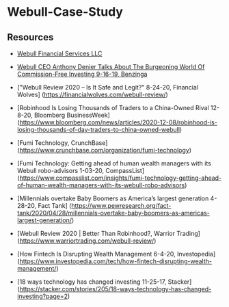 # Webull-Case-Study

 
  

 


  

  
  
  
  
## Resources

* [Webull Financial Services LLC](www.Webull.com)

* [Webull CEO Anthony Denier Talks About The Burgeoning World Of Commission-Free Investing 9-16-19, Benzinga](https://www.benzinga.com/fintech/19/09/14430422/webull-ceo-anthony-denier-talks-about-the-burgeoning-world-of-commission-free-investing)

* ["Webull Review 2020 – Is It Safe and Legit?" 8-24-20, Financial Wolves] (https://financialwolves.com/webull-review/)

* [Robinhood Is Losing Thousands of Traders to a China-Owned Rival 12-8-20, Bloomberg BusinessWeek] (https://www.bloomberg.com/news/articles/2020-12-08/robinhood-is-losing-thousands-of-day-traders-to-china-owned-webull)

* [Fumi Technology, CrunchBase] (https://www.crunchbase.com/organization/fumi-technology)

* [Fumi Technology: Getting ahead of human wealth managers with its Webull robo-advisors 1-03-20, CompassList] (https://www.compasslist.com/insights/fumi-technology-getting-ahead-of-human-wealth-managers-with-its-webull-robo-advisors)

* [Millennials overtake Baby Boomers as America’s largest generation 4-28-20, Fact Tank] (https://www.pewresearch.org/fact-tank/2020/04/28/millennials-overtake-baby-boomers-as-americas-largest-generation/)

* [Webull Review 2020 | Better Than Robinhood?, Warrior Trading] (https://www.warriortrading.com/webull-review/)

* [How Fintech Is Disrupting Wealth Management 6-4-20, Investopedia] (https://www.investopedia.com/tech/how-fintech-disrupting-wealth-management/)

* [18 ways technology has changed investing 11-25-17, Stacker] (https://stacker.com/stories/205/18-ways-technology-has-changed-investing?page=2)




